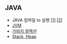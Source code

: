 ## JAVA

- JAVA 컴파일 to 실행 [\[1\]][compileToExecute] [\[2\]][compileToExecute2]
- [JVM][JVM]
- [가비지 컬렉션][GC]
- [Stack, Heap][stackHeap]

[compileToExecute]: https://github.com/HomoEfficio/dev-tips/blob/master/Back%20to%20the%20Essence%20-%20Java%20%EC%BB%B4%ED%8C%8C%EC%9D%BC%EC%97%90%EC%84%9C%20%EC%8B%A4%ED%96%89%EA%B9%8C%EC%A7%80%20-%20(1).md
[compileToExecute2]: https://github.com/HomoEfficio/dev-tips/blob/master/Back%20to%20the%20Essence%20-%20Java%20%EC%BB%B4%ED%8C%8C%EC%9D%BC%EC%97%90%EC%84%9C%20%EC%8B%A4%ED%96%89%EA%B9%8C%EC%A7%80%20-%20(2).md
[JVM]: http://asfirstalways.tistory.com/158
[GC]: https://yaboong.github.io/java/2018/06/09/java-garbage-collection/
[stackHeap]: https://yaboong.github.io/java/2018/05/26/java-memory-management/
